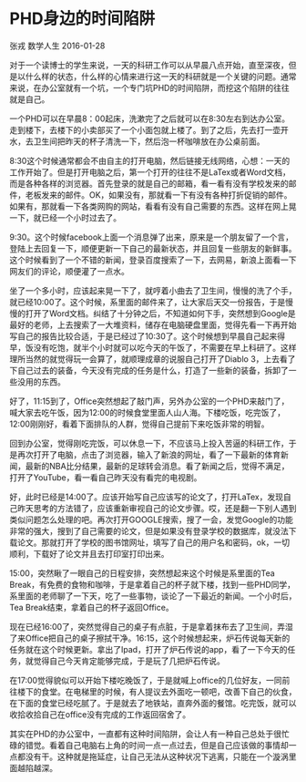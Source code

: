 # PHD身边的时间陷阱

张戎 数学人生 2016-01-28

对于一个读博士的学生来说，一天的科研工作可以从早晨八点开始，直至深夜，但是以什么样的状态，什么样的心情来进行这一天的科研就是一个关键的问题。通常来说，在办公室就有一个坑，一个专门坑PHD的时间陷阱，而挖这个陷阱的往往就是自己。

一个PHD可以在早晨8：00起床，洗漱完了之后就可以在8:30左右到达办公室。走到楼下，去楼下的小卖部买了一个小面包就上楼了。到了之后，先去打一壶开水，去卫生间把昨天的杯子清洗一下，然后泡一杯咖啡放在办公桌前面。

8:30这个时候通常都会不由自主的打开电脑，然后链接无线网络，心想：一天的工作开始了。但是打开电脑之后，第一个打开的往往不是LaTex或者Word文档，而是各种各样的浏览器。首先登录的就是自己的邮箱，看一看有没有学校发来的邮件，老板发来的邮件。OK，如果没有，那就看一下有没有各种打折促销的邮件。如果有，那就看一下各类网购的网站，看看有没有自己需要的东西。这样在网上晃一下，就已经一个小时过去了。

9:30。这个时候facebook上面一个消息弹了出来，原来是一个朋友留了一个言，登陆上去回复一下，顺便更新一下自己的最新状态，并且回复一些朋友的新鲜事。这个时候看到了一个不错的新闻，登录百度搜索了一下，去网易，新浪上面看一下网友们的评论，顺便灌了一点水。

坐了一个多小时，应该起来晃一下了，就哼着小曲去了卫生间，慢慢的洗了个手，就已经10:00了。这个时候，系里面的邮件来了，让大家后天交一份报告，于是慢慢的打开了Word文档。纠结了十分钟之后，不知道如何下手，突然想到Google是最好的老师，上去搜索了一大堆资料，储存在电脑硬盘里面，觉得先看一下再开始写自己的报告比较合适，于是已经过了10:30了。这个时候想到早晨自己起来得早，饭没有吃饱，就半个小时就可以吃今天的午饭了，不需要在早上科研了。这样理所当然的就觉得玩一会算了，就顺理成章的说服自己打开了Diablo 3，上去看了下自己过去的装备，今天没有完成的任务是什么，打造了一些新的装备，拆卸了一些没用的东西。

好了，11:15到了，Office突然想起了敲门声，另外办公室的一个PHD来敲门了，喊大家去吃午饭，因为12:00的时候食堂里面人山人海。下楼吃饭，吃完饭了，12:00刚刚好，看着下面排队的人群，觉得自己提前下来吃饭非常的明智。

回到办公室，觉得刚吃完饭，可以休息一下，不应该马上投入苦逼的科研工作，于是再次打开了电脑，点击了浏览器，输入了新浪的网址，看了一下最新的体育新闻，最新的NBA比分结果，最新的足球转会消息。看了新闻之后，觉得不满足，打开了YouTube，看一看自己昨天没有看完的电视剧。

好，此时已经是14:00了。应该开始写自己应该写的论文了，打开LaTex，发现自己昨天思考的方法错了，应该重新审视自己的论文步骤。哎，还是翻一下别人遇到类似问题怎么处理的吧。再次打开GOOGLE搜索，搜了一会，发觉Google的功能非常的强大，搜到了自己需要的论文，但是如果没有登录学校的数据库，就没法下载论文。那就打开了学校的图书馆网址，填写了自己的用户名和密码，ok，一切顺利，下载好了论文并且去打印室打印出来。

15:00，突然瞅了一眼自己的日程安排，突然想起来这个时候是系里面的Tea Break，有免费的食物和咖啡，于是拿着自己的杯子就下楼，找到一些PHD同学，系里面的老师聊了一下天，吃了一些事物，谈论了一下最近的新闻。一个小时后，Tea Break结束，拿着自己的杯子返回Office。

现在已经16:00了，突然觉得自己的桌子有点脏，于是拿着抹布去了卫生间，弄湿了来Office把自己的桌子擦拭干净。16:15，这个时候想起来，炉石传说每天新的任务就在这个时候更新。拿出了Ipad，打开了炉石传说的app，看了一下今天的任务，就觉得自己今天肯定能够完成，于是玩了几把炉石传说。

在17:00觉得貌似可以开始下楼吃晚饭了，于是就喊上office的几位好友，一同前往楼下的食堂。在电梯里的时候，有人提议去外面吃一顿吧，改善下自己的伙食，在下面的食堂已经吃腻了。于是就去了地铁站，直奔外面的餐馆。吃完饭，就可以收拾收拾自己在office没有完成的工作返回宿舍了。

其实在PHD的办公室中，一直都有这种时间陷阱，会让人有一种自己总处于很忙碌的错觉。看着自己电脑右上角的时间一点一点过去，但是自己应该做的事情却一点都没有干。这种就是拖延症，让自己无法从这种状况下逃离，只能在一个漩涡里面越陷越深。
